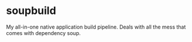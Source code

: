# soupbuild
My all-in-one native application build pipeline. Deals with all the mess that comes with dependency soup.
